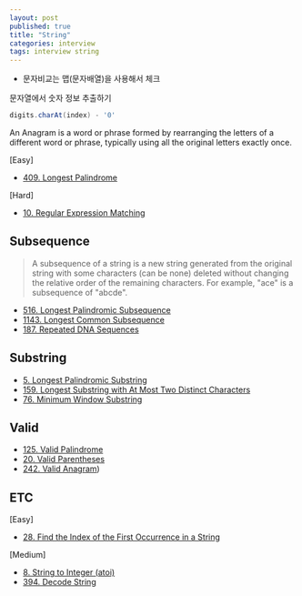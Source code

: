 ```yaml
---
layout: post
published: true
title: "String"
categories: interview
tags: interview string
---
```


- 문자비교는 맵(문자배열)을 사용해서 체크

문자열에서 숫자 정보 추출하기
```java
digits.charAt(index) - '0'
```

An Anagram is a word or phrase formed by rearranging the letters of a different word or phrase, typically using all the original letters exactly once.

[Easy]
- [409. Longest Palindrome](https://leetcode.com/problems/longest-palindrome/)

[Hard]
- [10. Regular Expression Matching](https://leetcode.com/problems/regular-expression-matching/)

## Subsequence
> A subsequence of a string is a new string generated from the original string with some characters (can be none) deleted without changing the relative order of the remaining characters.
  For example, "ace" is a subsequence of "abcde".

- [516. Longest Palindromic Subsequence](https://leetcode.com/problems/longest-palindromic-subsequence/)
- [1143. Longest Common Subsequence](https://leetcode.com/problems/longest-common-subsequence/)
- [187. Repeated DNA Sequences](https://leetcode.com/problems/repeated-dna-sequences/)

## Substring

- [5. Longest Palindromic Substring](https://leetcode.com/problems/longest-palindromic-substring)
- [159. Longest Substring with At Most Two Distinct Characters](https://leetcode.com/problems/longest-substring-with-at-most-two-distinct-characters/)
- [76. Minimum Window Substring](https://leetcode.com/problems/minimum-window-substring/)

## Valid
- [125. Valid Palindrome](https://leetcode.com/problems/valid-palindrome/)
- [20. Valid Parentheses](https://leetcode.com/problems/valid-parentheses/)
- [242. Valid Anagram](https://leetcode.com/problems/valid-anagram/))

## ETC
[Easy]
- [28. Find the Index of the First Occurrence in a String](https://leetcode.com/problems/find-the-index-of-the-first-occurrence-in-a-string/)

[Medium]
- [8. String to Integer (atoi)](https://leetcode.com/problems/string-to-integer-atoi/)
- [394. Decode String](https://leetcode.com/problems/decode-string/)